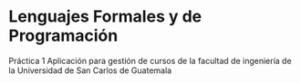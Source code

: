 # Lenguajes Formales y de Programación
Práctica 1
Aplicación para gestión de cursos de la facultad de ingeniería de la Universidad de San Carlos de Guatemala
